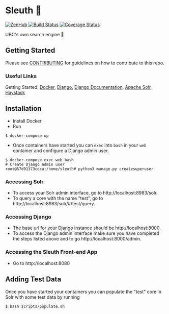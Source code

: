 # Sleuth :mag_right: 
[![ZenHub](https://img.shields.io/badge/Shipping_faster_with-ZenHub-5e60ba.svg?style=flat)](https://zenhub.com)
[![Build Status](https://travis-ci.org/ubclaunchpad/sleuth.svg?branch=master)](https://travis-ci.org/ubclaunchpad/sleuth)
[![Coverage Status](https://coveralls.io/repos/github/ubclaunchpad/sleuth/badge.svg)](https://coveralls.io/github/ubclaunchpad/sleuth)

UBC's own search engine :rocket:

## Getting Started

Please see [CONTRIBUTING](https://github.com/ubclaunchpad/sleuth/blob/master/.github/CONTRIBUTING.md) for guidelines on how to contribute to this repo.

### Useful Links

Getting Started: [Docker](https://docs.docker.com/get-started/),
[Django](https://www.djangoproject.com/start/),
[Django Documentation](https://docs.djangoproject.com/en/1.11/ref/contrib/admin/admindocs/),
[Apache Solr](https://lucene.apache.org/solr/guide/6_6/getting-started.html#getting-started),
[Haystack](https://django-haystack.readthedocs.io/en/master/tutorial.html#installation)

## Installation

- Install Docker
- Run

```Shell
$ docker-compose up
```

- Once containers have started you can `exec` into `bash` in your `web` container and configure a Django admin user.

```Shell
$ docker-compose exec web bash
# Create Django admin user
root@57d91373cdca:/home/sleuth# python3 manage.py createsuperuser
```

### Accessing Solr

- To access your Solr admin interface, go to http://localhost:8983/solr.
- To query a core with the name "test", go to http://localhost:8983/solr/#/test/query.

### Accessing Django

- The base url for your Django instance should be http://localhost:8000. 
- To access the Django admin interface make sure you have completed the steps listed above and to go http://localhost:8000/admin.

### Accessing the Sleuth Front-end App

- Go to http://localhost:8080


## Adding Test Data

Once you have started your containers you can populate the "test" core in Solr with some test data by running

```Shell
$ bash scripts/populate.sh
```